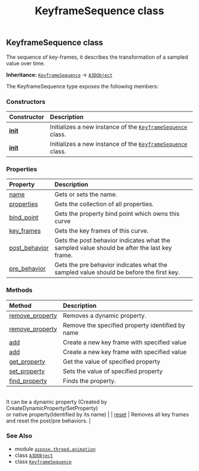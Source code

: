 ﻿---
title: KeyframeSequence class
second_title: Aspose.3D for Python via .NET API References
description: 
type: docs
weight: 70
url: /aspose.threed.animation/keyframesequence/
is_root: false
---

## KeyframeSequence class

The sequence of key-frames, it describes the transformation of a sampled value over time.



**Inheritance:** [`KeyframeSequence`](/3d/python-net/aspose.threed.animation/keyframesequence) → 
[`A3DObject`](/3d/python-net/aspose.threed/a3dobject)



The KeyframeSequence type exposes the following members:

### Constructors
| Constructor | Description |
| :- | :- |
| [__init__](/3d/python-net/aspose.threed.animation/keyframesequence/__init__/#str) | Initializes a new instance of the [`KeyframeSequence`](/3d/python-net/aspose.threed.animation/keyframesequence) class. |
| [__init__](/3d/python-net/aspose.threed.animation/keyframesequence/__init__/#) | Initializes a new instance of the [`KeyframeSequence`](/3d/python-net/aspose.threed.animation/keyframesequence) class. |


### Properties
| Property | Description |
| :- | :- |
| [name](/3d/python-net/aspose.threed.animation/keyframesequence/name) | Gets or sets the name. |
| [properties](/3d/python-net/aspose.threed.animation/keyframesequence/properties) | Gets the collection of all properties. |
| [bind_point](/3d/python-net/aspose.threed.animation/keyframesequence/bind_point) | Gets the property bind point which owns this curve |
| [key_frames](/3d/python-net/aspose.threed.animation/keyframesequence/key_frames) | Gets the key frames of this curve. |
| [post_behavior](/3d/python-net/aspose.threed.animation/keyframesequence/post_behavior) | Gets the post behavior indicates what the sampled value should be after the last key frame. |
| [pre_behavior](/3d/python-net/aspose.threed.animation/keyframesequence/pre_behavior) | Gets the pre behavior indicates what the sampled value should be before the first key. |


### Methods
| Method | Description |
| :- | :- |
| [remove_property](/3d/python-net/aspose.threed.animation/keyframesequence/remove_property/#aspose.threed.Property) | Removes a dynamic property. |
| [remove_property](/3d/python-net/aspose.threed.animation/keyframesequence/remove_property/#str) | Remove the specified property identified by name |
| [add](/3d/python-net/aspose.threed.animation/keyframesequence/add/#float-float) | Create a new key frame with specified value |
| [add](/3d/python-net/aspose.threed.animation/keyframesequence/add/#float-float-aspose.threed.animation.Interpolation) | Create a new key frame with specified value |
| [get_property](/3d/python-net/aspose.threed.animation/keyframesequence/get_property/#str) | Get the value of specified property |
| [set_property](/3d/python-net/aspose.threed.animation/keyframesequence/set_property/#str-any) | Sets the value of specified property |
| [find_property](/3d/python-net/aspose.threed.animation/keyframesequence/find_property/#str) | Finds the property.<br/>It can be a dynamic property (Created by CreateDynamicProperty/SetProperty) <br/>or native property(Identified by its name) |
| [reset](/3d/python-net/aspose.threed.animation/keyframesequence/reset/#) | Removes all key frames and reset the post/pre behaviors. |



### See Also
* module [`aspose.threed.animation`](..)
* class [`A3DObject`](/3d/python-net/aspose.threed/a3dobject)
* class [`KeyframeSequence`](/3d/python-net/aspose.threed.animation/keyframesequence)
